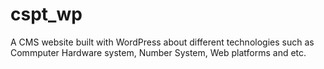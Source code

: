 # cspt_wp
A CMS website built with WordPress about different technologies such as Commputer Hardware system, Number System, Web platforms and etc.
